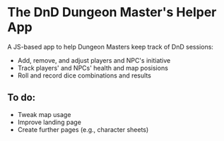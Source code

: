 # The DnD Dungeon Master's Helper App

A JS-based app to help Dungeon Masters keep track of DnD sessions:

* Add, remove, and adjust players and NPC's initiative
* Track players' and NPCs' health and map posisions
* Roll and record dice combinations and results

## To do:

* Tweak map usage
* Improve landing page
* Create further pages (e.g., character sheets)
